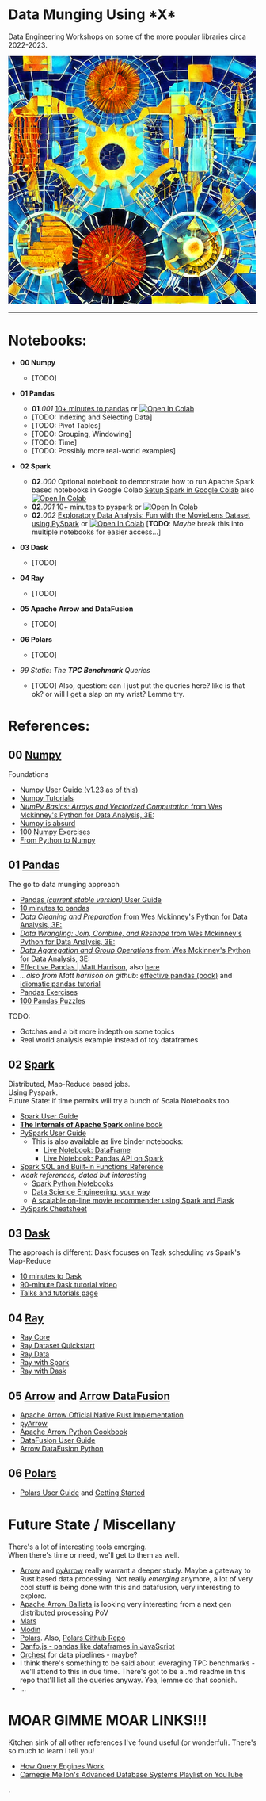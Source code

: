 # Data Munging Using **\*X\***  
  
Data Engineering Workshops on some of the more popular libraries circa 2022-2023.  
  
<img src="data_munging_01.png" width="500" />  

---
  
# Notebooks:  
  
* **00 Numpy**
	* [TODO]
* **01 Pandas**
	* **01**.*001* [10+ minutes to pandas](01.001%20-%2010%2B%20minutes%20to%20pandas.ipynb) or [![Open In Colab](https://colab.research.google.com/assets/colab-badge.svg)](https://colab.research.google.com/github/shauryashaurya/learn-data-munging/blob/main/01.001%20-%2010%2B%20minutes%20to%20pandas.ipynb)
	* [TODO: Indexing and Selecting Data]
	* [TODO: Pivot Tables]
	* [TODO: Grouping, Windowing]
	* [TODO: Time]
	* [TODO: Possibly more real-world examples]
* **02 Spark**
	* **02**.*000* Optional notebook to demonstrate how to run Apache Spark based notebooks in Google Colab [Setup Spark in Google Colab](https://github.com/shauryashaurya/learn-data-munging/blob/main/02.000%20(optional)%20Setup_Spark_in_Google_Colab.ipynb) also [![Open In Colab](https://colab.research.google.com/assets/colab-badge.svg)](https://colab.research.google.com/github/shauryashaurya/learn-data-munging/blob/main/02.000%20(optional)%20Setup_Spark_in_Google_Colab.ipynb)
	* **02**.*001* [10+ minutes to pyspark](02.001%20-%2010%2B%20minutes%20to%20pyspark.ipynb) or [![Open In Colab](https://colab.research.google.com/assets/colab-badge.svg)](https://colab.research.google.com/github/shauryashaurya/learn-data-munging/blob/main/02.001%20-%2010%2B%20minutes%20to%20pyspark.ipynb)
	* **02**.*002* [Exploratory Data Analysis: Fun with the MovieLens Dataset using PySpark](02.002%20-%20Exploratory%20Data%20Analysis%20-%20Fun%20with%20the%20Movielens%20dataset%20using%20PySpark.ipynb) or [![Open In Colab](https://colab.research.google.com/assets/colab-badge.svg)](https://colab.research.google.com/github/shauryashaurya/learn-data-munging/blob/main/02.002%20-%20Exploratory%20Data%20Analysis%20-%20Fun%20with%20the%20Movielens%20dataset%20using%20PySpark.ipynb)  [**TODO**: *Maybe* break this into multiple notebooks for easier access...]  
	
* **03 Dask**  
	* [TODO]  
* **04 Ray**  
	* [TODO]  
* **05 Apache Arrow and DataFusion**  
	* [TODO]  
* **06 Polars**
	* [TODO]
* *99 Static: The **TPC Benchmark** Queries*
	* [TODO] Also, question: can I just put the queries here? like is that ok? or will I get a slap on my wrist? Lemme try. 


# References:  
  
## 00 [Numpy](https://numpy.org/doc/stable/user/index.html)  
  
Foundations  
* [Numpy User Guide (v1.23 as of this)](https://numpy.org/doc/stable/user/index.html#user)  
* [Numpy Tutorials](https://numpy.org/numpy-tutorials/features.html)  
* [_NumPy Basics: Arrays and Vectorized Computation_ from Wes Mckinney's Python for Data Analysis, 3E:](https://wesmckinney.com/book/numpy-basics.html)  
* [Numpy is absurd](https://gist.github.com/Moelf/59d6312c51c250ba251125e54bea7282)
* [100 Numpy Exercises](https://github.com/rougier/numpy-100)
* [From Python to Numpy](https://www.labri.fr/perso/nrougier/from-python-to-numpy/)
  
  
## 01 [Pandas](https://pandas.pydata.org/pandas-docs/stable/user_guide/index.html)  
  
The go to data munging approach  
* [Pandas _(current stable version)_ User Guide](https://pandas.pydata.org/pandas-docs/stable/user_guide/index.html)
* [10 minutes to pandas](https://pandas.pydata.org/pandas-docs/stable/user_guide/10min.html)
* [_Data Cleaning and Preparation_ from Wes Mckinney's Python for Data Analysis, 3E:](https://wesmckinney.com/book/data-cleaning.html)  
* [_Data Wrangling: Join, Combine, and Reshape_ from Wes Mckinney's Python for Data Analysis, 3E:](https://wesmckinney.com/book/data-wrangling.html)  
* [_Data Aggregation and Group Operations_ from Wes Mckinney's Python for Data Analysis, 3E:](https://wesmckinney.com/book/data-aggregation.html)  
* [Effective Pandas | Matt Harrison](https://www.youtube.com/watch?v=zgbUk90aQ6A&t=309s), also [here](https://www.youtube.com/watch?v=UURvPeczxJI)  
* _...also from Matt harrison on github_: [effective pandas (book)](https://github.com/mattharrison/effective_pandas_book) and [idiomatic pandas tutorial](https://github.com/mattharrison/Idiomatic-Pandas-Tutorial/blob/main/Idiomatic%20Pandas.ipynb)  
* [Pandas Exercises](https://github.com/guipsamora/pandas_exercises)
* [100 Pandas Puzzles](https://github.com/ajcr/100-pandas-puzzles)
  
  
TODO:  
* Gotchas and a bit more indepth on some topics
* Real world analysis example instead of toy dataframes
  
  
## 02 [Spark](https://spark.apache.org/docs/latest/api/python/user_guide/index.html)  

Distributed, Map-Reduce based jobs.  
Using Pyspark.  
Future State: if time permits will try a bunch of Scala Notebooks too.  
* [Spark User Guide](https://spark.apache.org/docs/latest/api/python/user_guide/index.html)
* [**The Internals of Apache Spark** online book](https://books.japila.pl/apache-spark-internals/overview/)
* [PySpark User Guide](https://spark.apache.org/docs/latest/api/python/user_guide/index.html)
	* This is also available as live binder notebooks:
		* [Live Notebook: DataFrame](https://mybinder.org/v2/gh/apache/spark/f74867bddf?filepath=python%2Fdocs%2Fsource%2Fgetting_started%2Fquickstart_df.ipynb)
		* [Live Notebook: Pandas API on Spark](https://mybinder.org/v2/gh/apache/spark/f74867bddf?filepath=python%2Fdocs%2Fsource%2Fgetting_started%2Fquickstart_ps.ipynb)
* [Spark SQL and Built-in Functions Reference](https://spark.apache.org/docs/latest/api/sql/index.html)
* _weak references, dated but interesting_
	* [Spark Python Notebooks](https://github.com/jadianes/spark-py-notebooks)
	* [Data Science Engineering, your way](https://github.com/jadianes/data-science-your-way)
	* [A scalable on-line movie recommender using Spark and Flask](https://github.com/jadianes/spark-movie-lens)
* [PySpark Cheatsheet](https://github.com/kevinschaich/pyspark-cheatsheet)
  
  
## 03 [Dask](https://docs.dask.org/en/stable/10-minutes-to-dask.html)  
  
The approach is different: Dask focuses on Task scheduling vs Spark's Map-Reduce  
* [10 minutes to Dask](https://docs.dask.org/en/stable/10-minutes-to-dask.html)  
* [90-minute Dask tutorial video](https://www.youtube.com/watch?v=_u0OQm9qf_A)  
* [Talks and tutorials page](https://docs.dask.org/en/latest/presentations.html)  
  
  
## 04 [Ray](https://www.ray.io/)  
  
* [Ray Core](https://docs.ray.io/en/latest/ray-core/user-guide.html)
* [Ray Dataset Quickstart](https://docs.ray.io/en/latest/data/getting-started.html#datasets-getting-started)
* [Ray Data](https://docs.ray.io/en/latest/data/user-guide.html)
* [Ray with Spark](https://github.com/oap-project/raydp)
* [Ray with Dask]()

## 05 [Arrow](https://arrow.apache.org/overview/) and [Arrow DataFusion](https://arrow.apache.org/datafusion/)
* [Apache Arrow Official Native Rust Implementation](https://docs.rs/crate/arrow/latest)
* [pyArrow](https://arrow.apache.org/docs/python/)
* [Apache Arrow Python Cookbook](https://arrow.apache.org/cookbook/py/)
* [DataFusion User Guide](https://arrow.apache.org/datafusion/user-guide/introduction.html)
* [Arrow DataFusion Python](https://github.com/apache/arrow-datafusion-python)

## 06 [Polars](https://www.pola.rs/)
* [Polars User Guide](https://pola-rs.github.io/polars-book/user-guide/) and [Getting Started](https://pola-rs.github.io/polars-book/getting-started/intro/)
  
  
# Future State / Miscellany  
There's a lot of interesting tools emerging.   
When there's time or need, we'll get to them as well.  
* [Arrow](https://arrow.apache.org/) and [pyArrow](https://arrow.apache.org/cookbook/py/) really warrant a deeper study. Maybe a gateway to Rust based data processing. Not really *emerging* anymore, a lot of very cool stuff is being done with this and datafusion, very interesting to explore.  
* [Apache Arrow Ballista](https://arrow.apache.org/ballista/) is looking very interesting from a next gen distributed processing PoV
* [Mars](https://docs.pymars.org/en/latest/)  
* [Modin](https://github.com/modin-project/modin)  
* [Polars](https://www.pola.rs/). Also, [Polars Github Repo](https://github.com/pola-rs/polars/)  
* [Danfo.js - pandas like dataframes in JavaScript](https://danfo.jsdata.org/)
* [Orchest](https://www.orchest.io/) for data pipelines - maybe?  
* I think there's something to be said about leveraging TPC benchmarks - we'll attend to this in due time. There's got to be a .md readme in this repo that'll list all the queries anyway. Yea, lemme do that soonish.
* ...    
  
# MOAR GIMME MOAR LINKS!!!  
Kitchen sink of all other references I've found useful (or wonderful). There's so much to learn I tell you!  
* [How Query Engines Work](https://howqueryengineswork.com/00-introduction.html)
* [Carnegie Mellon's Advanced Database Systems Playlist on YouTube](https://www.youtube.com/playlist?list=PLSE8ODhjZXjasmrEd2_Yi1deeE360zv5O)



.  

